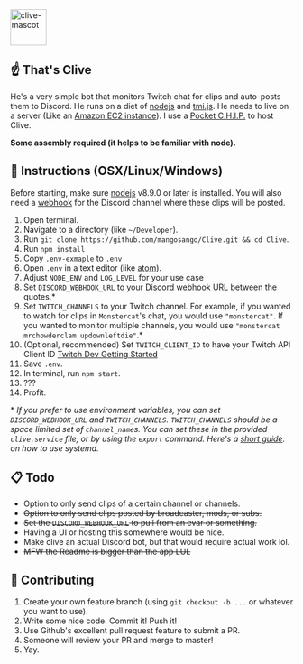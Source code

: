 <img src="http://i.imgur.com/M9TvvSy.png" alt="clive-mascot" width=64px />

## ☝️ That's Clive

He's a very simple bot that monitors Twitch chat for clips and auto-posts them to Discord. He runs on a diet of [nodejs](https://nodejs.org/en/) and [tmi.js](https://docs.tmijs.org/v1.2.1/index.html). He needs to live on a server (Like an [Amazon EC2 instance](https://aws.amazon.com/getting-started/tutorials/launch-a-virtual-machine/)). I use a [Pocket C.H.I.P.](https://getchip.com/pages/pocketchip) to host Clive.

**Some assembly required (it helps to be familiar with node).**

## 🤖 Instructions (OSX/Linux/Windows)

Before starting, make sure [nodejs](https://nodejs.org/en/download/) v8.9.0 or later is installed. You will also need a [webhook](https://support.discordapp.com/hc/en-us/articles/228383668-Intro-to-Webhooks) for the Discord channel where these clips will be posted.

1. Open terminal.
2. Navigate to a directory (like `~/Developer`).
3. Run `git clone https://github.com/mangosango/Clive.git && cd Clive`.
4. Run `npm install`
5. Copy `.env-exmaple` to `.env`
6. Open `.env` in a text editor (like [atom](https://atom.io/)).
7. Adjust `NODE_ENV` and `LOG_LEVEL` for your use case
8. Set `DISCORD_WEBHOOK_URL` to your [Discord webhook URL](http://i.imgur.com/sEUCxct.png) between the quotes.\*
9. Set `TWITCH_CHANNELS` to your Twitch channel. For example, if you wanted to watch for clips in `Monstercat`'s chat, you would use `"monstercat"`. If you wanted to monitor multiple channels, you would use `"monstercat mrchowderclam updownleftdie"`.\*
10. (Optional, recommended) Set `TWITCH_CLIENT_ID` to have your Twitch API Client ID [Twitch Dev Getting Started](https://dev.twitch.tv/get-started)
11. Save `.env`.
12. In terminal, run `npm start`.
13. ???
14. Profit.

\* _If you prefer to use environment variables, you can set `DISCORD_WEBHOOK_URL` and `TWITCH_CHANNELS`. `TWITCH_CHANNELS` should be a space limited set of `channel_name`s. You can set these in the provided `clive.service` file, or by using the `export` command. Here's a [short guide](http://blog.mdda.net/oss/2015/02/16/forever-node-service-systemd). on how to use systemd._

## 📋 Todo

* Option to only send clips of a certain channel or channels.
* ~~Option to only send clips posted by broadcaster, mods, or subs.~~
* ~~Set the `DISCORD_WEBHOOK_URL` to pull from an evar or something.~~
* Having a UI or hosting this somewhere would be nice.
* Make clive an actual Discord bot, but that would require actual work lol.
* ~~MFW the Readme is bigger than the app LUL~~

## 👯 Contributing

1. Create your own feature branch (using `git checkout -b ...` or whatever you want to use).
2. Write some nice code. Commit it! Push it!
3. Use Github's excellent pull request feature to submit a PR.
4. Someone will review your PR and merge to master!
5. Yay.
